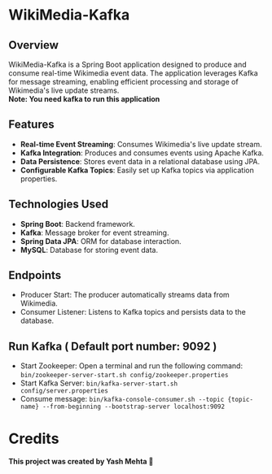 # WikiMedia-Kafka

## Overview
WikiMedia-Kafka is a Spring Boot application designed to produce and consume real-time Wikimedia event data. The application leverages Kafka for message streaming, enabling efficient processing and storage of Wikimedia's live update streams.<br> **Note: You need kafka to run this application**


## Features
- **Real-time Event Streaming**: Consumes Wikimedia's live update stream.
- **Kafka Integration**: Produces and consumes events using Apache Kafka.
- **Data Persistence**: Stores event data in a relational database using JPA.
- **Configurable Kafka Topics**: Easily set up Kafka topics via application properties.

## Technologies Used
- **Spring Boot**: Backend framework.
- **Kafka**: Message broker for event streaming.
- **Spring Data JPA**: ORM for database interaction.
- **MySQL**: Database for storing event data.
  
## Endpoints
- Producer Start: The producer automatically streams data from Wikimedia.
- Consumer Listener: Listens to Kafka topics and persists data to the database.

## Run Kafka ( Default port number: 9092 )
- Start Zookeeper: Open a terminal and run the following command: `bin/zookeeper-server-start.sh config/zookeeper.properties` 
- Start Kafka Server: `bin/kafka-server-start.sh config/server.properties`
- Consume message: `bin/kafka-console-consumer.sh --topic {topic-name} --from-beginning --bootstrap-server localhost:9092`

# Credits
**This project was created by Yash Mehta 🚀**
